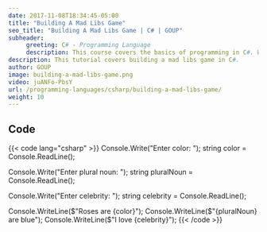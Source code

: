 ```yaml
---
date: 2017-11-08T18:34:45-05:00
title: "Building A Mad Libs Game"
seo_title: "Building A Mad Libs Game | C# | GOUP"
subheader:
     greeting: C# - Programming Language
     description: This course covers the basics of programming in C#. Work your way through the videos/articles and I'll teach you everything you need to know to start your programming journey!
description: This tutorial covers building a mad libs game in C#.
author: GOUP
image: building-a-mad-libs-game.png
video: juANFo-PbsY
url: /programming-languages/csharp/building-a-mad-libs-game/
weight: 10
---
```


## Code

{{< code lang="csharp" >}}
Console.Write("Enter color: ");
string color = Console.ReadLine();

Console.Write("Enter plural noun: ");
string pluralNoun = Console.ReadLine();

Console.Write("Enter celebrity: ");
string celebrity = Console.ReadLine();

Console.WriteLine($"Roses are {color}");
Console.WriteLine($"{pluralNoun} are blue");
Console.WriteLine($"I love {celebrity}");
{{< /code >}}